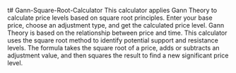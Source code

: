 t# Gann-Square-Root-Calculator
This calculator applies Gann Theory to calculate price levels based on square root principles. Enter your base price, choose an adjustment type, and get the calculated price level.
Gann Theory is based on the relationship between price and time. This calculator uses the square root method to identify potential support and resistance levels. The formula takes the square root of a price, adds or subtracts an adjustment value, and then squares the result to find a new significant price level.
